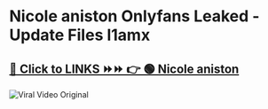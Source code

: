 
 # Nicole aniston Onlyfans Leaked - Update Files l1amx

## <h2><a href="https://clipsfans.com/Nicole_aniston&ref=git">🔗 Click to LINKS ⏩⏩ 👉 🟢 Nicole aniston </a></h2>

<a href="https://clipsfans.com/Nicole_aniston&ref=git" rel="nofollow" data-target="animated-image.originalLink"><img src="https://i.ibb.co.com/xMMVF88/686577567.gif" alt="Viral Video Original" style="max-width: 100%; display: inline-block;" data-target="animated-image.originalImage"></a>

